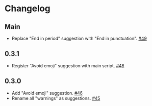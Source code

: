 # Changelog

## Main

- Replace "End in period" suggestion with "End in punctuation". [#49](https://github.com/double-great/alt-text/pull/49)

## 0.3.1

- Register "Avoid emoji" suggestion with main script. [#48](https://github.com/double-great/alt-text/pull/48)

## 0.3.0

- Add "Avoid emoji" suggestion. [#46](https://github.com/double-great/alt-text/pull/46)
- Rename all "warnings" as suggestions. [#45](https://github.com/double-great/alt-text/pull/45)
